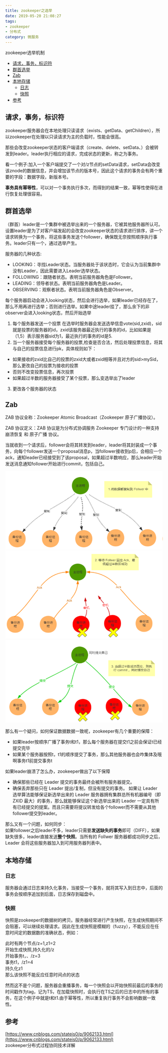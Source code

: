 ```yaml
---
title: zookeeper之选举
date: 2019-05-20 21:08:27
tags: 
- zookeeper
- 分布式
category: 微服务
---
```


zookeeper选举机制
<!--more-->
- [请求，事务，标识符](#%e8%af%b7%e6%b1%82%e4%ba%8b%e5%8a%a1%e6%a0%87%e8%af%86%e7%ac%a6)
- [群首选举](#%e7%be%a4%e9%a6%96%e9%80%89%e4%b8%be)
- [Zab](#zab)
- [本地存储](#%e6%9c%ac%e5%9c%b0%e5%ad%98%e5%82%a8)
  - [日志](#%e6%97%a5%e5%bf%97)
  - [快照](#%e5%bf%ab%e7%85%a7)
- [参考](#%e5%8f%82%e8%80%83)

## 请求，事务，标识符
zookeeper服务器会在本地处理只读请求（exists、getData、getChildren），所以zookeeper在处理以只读请求为主的负载时，性能会很高。

那些会改变zookeeper状态的客户端请求（create、delete、setData、）会被转发到leader。leader执行相应的请求，完成状态的更新，称之为事务。

看一个例子:加入一个客户端提交了一个对/z节点的setData请求，setData会改变该znode的数据信息，并会增加该节点的版本号，因此这个请求的事务会有两个重要的字段：数据字段，新版本号。

**事务具有幂等性**，可以对一个事务执行多次，而得到的结果一致，幂等性使得在进行恢复处理很容易。

## 群首选举
（群首）leader是一个集群中被选举出来的一个服务器，它被其他服务器所认可。设置leader是为了对客户端发起的会改变zookeeper状态的请求进行排序，讲一个请求转换为一个事务，将这些事务发送个follower，确保既无奈按照顺序执行事务。leader只有一个，通过选举产生。

服务器的几种状态:
- LOOKING：寻找Leader状态。当服务器处于该状态时，它会认为当前集群中没有Leader，因此需要进入Leader选举状态。
- FOLLOWING：跟随者状态。表明当前服务器角色是Follower。
- LEADING：领导者状态。表明当前服务器角色是Leader。
- OBSERVING：观察者状态。表明当前服务器角色是Observer。


每个服务器启动会进入looking状态，然后会进行选举，如果leader已经存在了，那么不用再进行选举；否则进行选举。如果中途leader挂了，那么余下的非observer会进入looking状态，然后开始选举
1. 每个服务器发送一个投票
  在选举时服务器会发送选举信息vote(sid,zxid)，sid就是投票的服务器的id，zxid该服务器最近执行的事务的id，比如如果是（1,5）表示服务器sid为1，最近执行的事务的id是5.
2. 当一个服务器接受每个服务器的投票,检查是否合法，然后处理投票信息，将其与自己的投票信息进行pk，具体规则如下：
  - 如果接收的zxid比自己的投票的zxid大或者zxid相等并且对方的sid>mySid，那么更改自己的投票为接收的投票
  - 否则不改变投票信息，再次投票
  - 如果超过半数的服务器接受了某个投票，那么变选举出了leader
3. 更改各个服务器的状态


## Zab
ZAB 协议全称：Zookeeper Atomic Broadcast（Zookeeper 原子广播协议）。   

ZAB 协议定义：ZAB 协议是为分布式协调服务 Zookeeper 专门设计的一种支持 崩溃恢复 和 原子广播 协议。

当就收到一个请求后，follower会将其转发到leader，leader将其封装成一个事务，向每个follower发送一个proposal消息p，当follower接收到p后，会相应一个ack，通知leader已经接受到了该proposal，如果超过半数响应，那么leader开始发送消息通知follower开始进行commit，包括自己。

![](zookeeper之选举/1.png)   
![](zookeeper之选举/2.png)   
![](zookeeper之选举/3.png)   

那么有一个疑问，如何保证数据数据一致呢，zookeeper有几个重要的保障：
- 如果leader按顺序广播了事务t和t1，那么每个服务器在提交t1之前会保证t已经提交完毕
- 如果某个服务器按照t，t1的顺序提交了事务，那么其他服务器也会咋集体及哦啊事务t1前提交事务t

如果leader崩溃了怎么办，zookeeper做出了以下保障
- 确保那些已经在 Leader 提交的事务最终会被所有服务器提交。
- 确保丢弃那些只在 Leader 提出/复制，但没有提交的事务。
如果让 Leader 选举算法能够保证新选举出来的 Leader 服务器拥有集群总所有机器编号（即 ZXID 最大）的事务，那么就能够保证这个新选举出来的 Leader 一定具有所有已经提交的提案。而且只需要将提议转发给各个follower而不需要从其他follower提交到leader。

那么又有一个问题，如何同步：   
如果follower之后leader不多，leader只需要**发送缺失的事务**即可（DIFF），如果缺失很多，leader直接发送**整个快照**。当所有的 Follwer 服务器都成功同步之后，Leader 会将这些服务器加入到可用服务器列表中。


## 本地存储

### 日志
服务器会通过日志来持久化事务，当接受一个事务，就将其写入到日志中，后面的事务会按顺序追加到后面，日志保存到磁盘中。

### 快照
快照是zookeeper的数据树的拷贝。服务器经常进行产生快照，在生成快照期间不会阻塞，可以继续处理请求。因此在生成快照是模糊的（fuzzy），不能反应在任意时间定的数据数的准确状态，例如：

此时有两个节点/z=1,z1=2    
开始生成快照,持久化的/z   
开始事务t，、/z=3   
事务t1，/z1=4   
持久化z1   
那么该快照不能反应任意时间点的状态


然而这不是个问题，服务器会重播事务，每一个快照会以开始快照前最后的事务的时间戳作为tag，记为TS，在加载快照时，会执行在TS之后的日志中的所有的事务，在这个例子中就是t和t1.由于幂等性，所以重复执行事务不会影响数据一致性。


## 参考
[https://www.cnblogs.com/stateis0/p/9062133.html](https://www.cnblogs.com/stateis0/p/9062133.html)   
zookeeper分布式过程协同技术详解